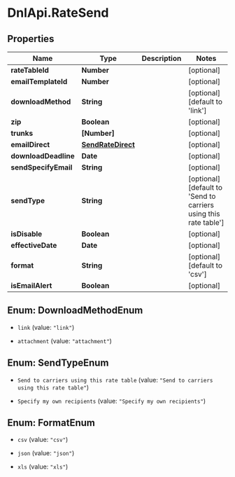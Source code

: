 # DnlApi.RateSend

## Properties
Name | Type | Description | Notes
------------ | ------------- | ------------- | -------------
**rateTableId** | **Number** |  | [optional] 
**emailTemplateId** | **Number** |  | [optional] 
**downloadMethod** | **String** |  | [optional] [default to &#39;link&#39;]
**zip** | **Boolean** |  | [optional] 
**trunks** | **[Number]** |  | [optional] 
**emailDirect** | [**SendRateDirect**](SendRateDirect.md) |  | [optional] 
**downloadDeadline** | **Date** |  | [optional] 
**sendSpecifyEmail** | **String** |  | [optional] 
**sendType** | **String** |  | [optional] [default to &#39;Send to carriers using this rate table&#39;]
**isDisable** | **Boolean** |  | [optional] 
**effectiveDate** | **Date** |  | [optional] 
**format** | **String** |  | [optional] [default to &#39;csv&#39;]
**isEmailAlert** | **Boolean** |  | [optional] 


<a name="DownloadMethodEnum"></a>
## Enum: DownloadMethodEnum


* `link` (value: `"link"`)

* `attachment` (value: `"attachment"`)




<a name="SendTypeEnum"></a>
## Enum: SendTypeEnum


* `Send to carriers using this rate table` (value: `"Send to carriers using this rate table"`)

* `Specify my own recipients` (value: `"Specify my own recipients"`)




<a name="FormatEnum"></a>
## Enum: FormatEnum


* `csv` (value: `"csv"`)

* `json` (value: `"json"`)

* `xls` (value: `"xls"`)




